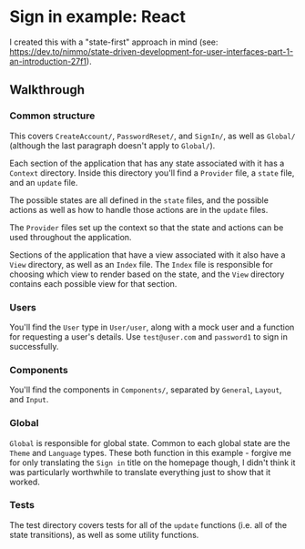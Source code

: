 # Sign in example: React

I created this with a "state-first" approach in mind (see: https://dev.to/nimmo/state-driven-development-for-user-interfaces-part-1-an-introduction-27f1).

## Walkthrough

### Common structure

This covers `CreateAccount/`, `PasswordReset/`, and `SignIn/`, as well as `Global/` (although the last paragraph doesn't apply to `Global/`).

Each section of the application that has any state associated with it has a `Context` directory. Inside this directory you'll find a `Provider` file, a `state` file, and an `update` file.

The possible states are all defined in the `state` files, and the possible actions as well as how to handle those actions are in the `update` files.

The `Provider` files set up the context so that the state and actions can be used throughout the application.

Sections of the application that have a view associated with it also have a `View` directory, as well as an `Index` file. The `Index` file is responsible for choosing which view to render based on the state, and the `View` directory contains each possible view for that section.

### Users

You'll find the `User` type in `User/user`, along with a mock user and a function for requesting a user's details. Use `test@user.com` and `password1` to sign in successfully.

### Components

You'll find the components in `Components/`, separated by `General`, `Layout`, and `Input`.

### Global

`Global` is responsible for global state. Common to each global state are the `Theme` and `Language` types. These both function in this example - forgive me for only translating the `Sign in` title on the homepage though, I didn't think it was particularly worthwhile to translate everything just to show that it worked.

### Tests

The test directory covers tests for all of the `update` functions (i.e. all of the state transitions), as well as some utility functions.
